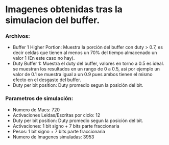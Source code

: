# Imagenes obtenidas tras la simulacion del buffer.

### Archivos: 
   - Buffer 1 Higher Portion: Muestra la porción del buffer con duty > 0.7, es decir celdas que tienen al menos un 70% del tiempo almacenado un valor 1 (En este caso no hay).
   - Duty Buffer 1: Muestra el duty del buffer, valores en torno a 0.5 es ideal. se muestran los resultados en un rango de 0 a 0.5, asi por ejemplo un valor de 0.1 se muestra igual a un 0.9 pues ambos tienen el mismo efecto en el desgaste del buffer.
   - Duty per bit position: Duty promedio segun la posición del bit.

### Parametros de simulación:
   - Numero de Macs: 720
   - Activaciones Leidas/Escritas por ciclo: 12
   - Duty per bit position: Duty promedio segun la posición del bit.
   - Activaciones: 1 bit signo + 7 bits parte fraccionaria
   - Pesos: 1 bit signo + 7 bits parte fraccionaria
   - Numero de Imagenes simuladas: 3953
